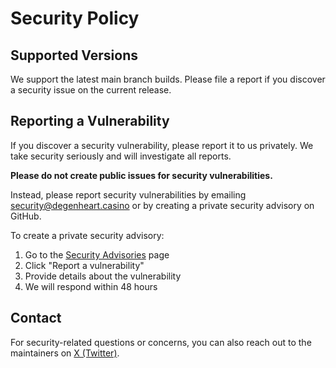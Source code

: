 # Security Policy

## Supported Versions
We support the latest main branch builds. Please file a report if you discover a security issue on the current release.

## Reporting a Vulnerability

If you discover a security vulnerability, please report it to us privately. We take security seriously and will investigate all reports.

**Please do not create public issues for security vulnerabilities.**

Instead, please report security vulnerabilities by emailing [security@degenheart.casino](mailto:security@degenheart.casino) or by creating a private security advisory on GitHub.

To create a private security advisory:
1. Go to the [Security Advisories](https://github.com/degenwithheart/DegenCasino/security/advisories/new) page
2. Click "Report a vulnerability"
3. Provide details about the vulnerability
4. We will respond within 48 hours

## Contact
For security-related questions or concerns, you can also reach out to the maintainers on [X (Twitter)](https://x.com/DegenWithHeart).
